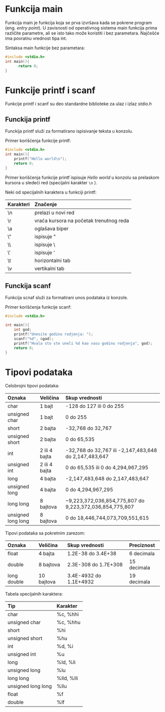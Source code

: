 # Funkcija main

Funkcija main je funkcija koja se prva izvršava kada se pokrene program (eng. *entry point*). U zavisnosti od operativnog sistema main funkcija prima različite parametre, ali se isto tako može koristiti i bez parametara. Najčešće ima povratnu vrednost tipa int.

Sintaksa main funkcije bez parametara:

```c
#include <stdio.h>
int main(){     
      return 0;
}
```

# Funkcije printf i scanf

Funkcije printf i scanf su deo standardne biblioteke za ulaz i izlaz *stdio.h*

## Funckija printf

Funckija printf služi za formatirano ispisivanje teksta u konzolu.

Primer korišćenja funkcije printf:

```c
#include <stdio.h>
int main(){   
    printf("Hello world\n");
    return 0;
}
```

Primer korišćenja funkcije printf ispisuje *Hello world* u konzolu sa prelaskom kursora u sledeći red (specijalni karakter ```\n``` ).

Neki od specijalnih karaktera u funkciji printf:

| Karakteri| Značenje|
| :------------- | :------------- |
| \\n| prelazi u novi red|
| \\r| vraća kursora na početak trenutnog reda|
| \\a| oglašava biper|
| \\"| ispisuje "|
| \\\\ | ispisuje \\ |
| \\'| ispisuje '|
| \\t| horizontalni tab|
| \\v| vertikalni tab|

## Funckija scanf

Funkcija scnaf služi za formatirani unos podataka iz konzole.

Primer korišćenja funkcije scanf:
```c
#include <stdio.h>

int main(){
    int god;
    printf("Unesite godinu rodjenja: ");
    scanf("%d", &god);
    printf("Hvala sto ste uneli %d kao vasu godinu rodjenja", god);
    return 0;
}
```

# Tipovi podataka

Celobrojni tipovi podataka:

| Oznaka| Veličina| Skup vrednosti|
| :------------- | :------------- | :------------- |
| char| 1 bajt| -128 do 127 ili 0 do 255|
| unsigned char| 1 bajt| 0 do 255|
| short| 2 bajta| -32,768 do 32,767|
| unsigned short| 2 bajta| 0 do 65,535|
| int| 2 ili 4 bajta| -32,768 do 32,767 ili -2,147,483,648 do 2,147,483,647|
| unsigned int| 2 ili 4 bajta| 0 do 65,535 ili 0 do 4,294,967,295|
| long| 4 bajta| -2,147,483,648 do 2,147,483,647|
| unsigned long| 4 bajta| 0 do 4,294,967,295|
| long long| 8 bajtova| −9,223,372,036,854,775,807 do 9,223,372,036,854,775,807|
| unsigned long long| 8 bajtova| 0 do 18,446,744,073,709,551,615|

Tipovi podataka sa pokretnim zarezom:

| Oznaka| Veličina| Skup vrednosti| Preciznost|
| :------------- | :------------- | :------------- | :------------- |
| float| 4 bajta| 1.2E-38 do 3.4E+38| 6 decimala|
| double| 8 bajtova| 2.3E-308 do 1.7E+308| 15 decimala|
| long double| 10 bajtova| 3.4E-4932 do 1.1E+4932| 19 decimala|

Tabela specijalnih karaktera:

| Tip| Karakter|
| :------------- | :------------- |
| char| %c, %hhi|
| unsigned char| %c, %hhu|
| short| %hi|
| unsigned short| %hu|
| int| %d, %i|
| unsigned int| %u|
| long| %ld, %li|
| unsigned long| %lu|
| long long| %lld, %lli|
| unsigned long long| %llu|
| float| %f|
| double| %lf|
